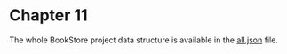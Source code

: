 # Chapter 11

The whole BookStore project data structure is available in the [all.json](all.json) file.
